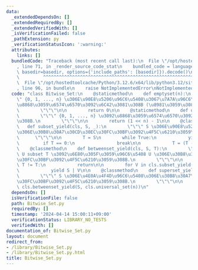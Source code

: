 ```yaml
---
data:
  _extendedDependsOn: []
  _extendedRequiredBy: []
  _extendedVerifiedWith: []
  _isVerificationFailed: false
  _pathExtension: py
  _verificationStatusIcon: ':warning:'
  attributes:
    links: []
  bundledCode: "Traceback (most recent call last):\n  File \"/opt/hostedtoolcache/Python/3.12.6/x64/lib/python3.12/site-packages/onlinejudge_verify/documentation/build.py\"\
    , line 71, in _render_source_code_stat\n    bundled_code = language.bundle(stat.path,\
    \ basedir=basedir, options={'include_paths': [basedir]}).decode()\n          \
    \         ^^^^^^^^^^^^^^^^^^^^^^^^^^^^^^^^^^^^^^^^^^^^^^^^^^^^^^^^^^^^^^^^^^^^^^^^^^^^^^^^^\n\
    \  File \"/opt/hostedtoolcache/Python/3.12.6/x64/lib/python3.12/site-packages/onlinejudge_verify/languages/python.py\"\
    , line 96, in bundle\n    raise NotImplementedError\nNotImplementedError\n"
  code: "class Bitwise_Set:\n    @staticmethod\n    def emptyset(n):\n        \"\"\
    \" {0, 1, ..., n} \u306E\u90E8\u5206\u96C6\u5408\u3067\u7A7A\u96C6\u5408\u3092\
    \u8868\u3059\u6574\u6570\u3092\u6C42\u3081\u308B (\u8981\u3059\u308B\u306B 0).\n\
    \        \"\"\"\n\n        return 0\n\n    @staticmethod\n    def universal_set(n):\n\
    \        \"\"\" {0, 1, ..., n} \u3092\u8868\u3059\u6574\u6570\u3092\u6C42\u3081\
    \u308B.\n        \"\"\"\n\n        return (1 << n) - 1\n\n    @classmethod\n \
    \   def subset_yield(cls, S, _):\n        \"\"\" S \u306E\u90E8\u5206\u96C6\u5408\
    \u306E\u30B8\u30A7\u30CD\u30EC\u30FC\u30BF\u3092\u4F5C\u6210\u3059\u308B.\n  \
    \      \"\"\"\n\n        T = S\n        while True:\n            yield T\n   \
    \         if T == 0:\n                break\n\n            T = (T - 1) & S\n\n\
    \    @classmethod\n    def betweenset_yield(cls, S, T):\n        \"\"\" S subset\
    \ U subset T \u3092\u6E80\u305F\u3059\u96C6\u5408 U \u306E\u30B8\u30A7\u30CD\u30EC\
    \u30FC\u30BF\u3092\u4F5C\u6210\u3059\u308B.\n        \"\"\"\n\n        if S |\
    \ T != T:\n            return\n\n        for V in cls.subset_yield(T ^ S, 0):\n\
    \            yield S | V\n\n    @classmethod\n    def superset_yield(cls, S, n):\n\
    \        \"\"\" S \u306E\u4E0A\u4F4D\u96C6\u5408\u306E\u30B8\u30A7\u30CD\u30EC\
    \u30FC\u30BF\u3092\u4F5C\u6210\u3059\u308B.\n        \"\"\"\n\n        yield from\
    \ cls.betweenset_yield(S, cls.universal_set(n))\n"
  dependsOn: []
  isVerificationFile: false
  path: Bitwise_Set.py
  requiredBy: []
  timestamp: '2024-04-14 15:00:11+09:00'
  verificationStatus: LIBRARY_NO_TESTS
  verifiedWith: []
documentation_of: Bitwise_Set.py
layout: document
redirect_from:
- /library/Bitwise_Set.py
- /library/Bitwise_Set.py.html
title: Bitwise_Set.py
---
```

